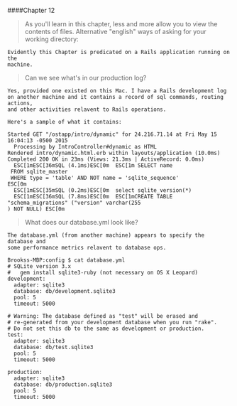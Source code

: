 ####Chapter 12

> As you'll learn in this chapter, less and more allow you to view the contents of files.
> Alternative "english" ways of asking for your working directory:

```
Evidently this Chapter is predicated on a Rails application running on the
machine.
```

> Can we see what's in our production log?

```
Yes, provided one existed on this Mac. I have a Rails development log
on another machine and it contains a record of sql commands, routing actions, 
and other activities relavent to Rails operations.

Here's a sample of what it contains:

Started GET "/ostapp/intro/dynamic" for 24.216.71.14 at Fri May 15 16:04:13 -0500 2015
  Processing by IntroController#dynamic as HTML
Rendered intro/dynamic.html.erb within layouts/application (10.0ms)
Completed 200 OK in 23ms (Views: 21.3ms | ActiveRecord: 0.0ms)
  ESC[1mESC[36mSQL (4.1ms)ESC[0m  ESC[1m SELECT name
 FROM sqlite_master
 WHERE type = 'table' AND NOT name = 'sqlite_sequence'
ESC[0m
  ESC[1mESC[35mSQL (0.2ms)ESC[0m  select sqlite_version(*)
  ESC[1mESC[36mSQL (7.8ms)ESC[0m  ESC[1mCREATE TABLE "schema_migrations" ("version" varchar(255
) NOT NULL) ESC[0m
```

> What does our database.yml look like?

```
The database.yml (from another machine) appears to specify the database and 
some performance metrics relavent to database ops.
```


```
Brookss-MBP:config $ cat database.yml
# SQLite version 3.x
#   gem install sqlite3-ruby (not necessary on OS X Leopard)
development:
  adapter: sqlite3
  database: db/development.sqlite3
  pool: 5
  timeout: 5000

# Warning: The database defined as "test" will be erased and
# re-generated from your development database when you run "rake".
# Do not set this db to the same as development or production.
test:
  adapter: sqlite3
  database: db/test.sqlite3
  pool: 5
  timeout: 5000

production:
  adapter: sqlite3
  database: db/production.sqlite3
  pool: 5
  timeout: 5000
```
